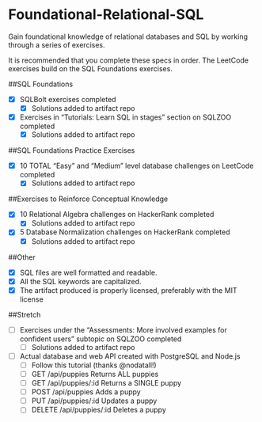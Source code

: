 # Foundational-Relational-SQL
 Gain foundational knowledge of relational databases and SQL by working through a series of exercises.

It is recommended that you complete these specs in order. The LeetCode exercises build on the SQL Foundations exercises.

##SQL Foundations

- [x] SQLBolt exercises completed
  - [x] Solutions added to artifact repo
- [x] Exercises in “Tutorials: Learn SQL in stages” section on SQLZOO completed
   - [x] Solutions added to artifact repo

##SQL Foundations Practice Exercises

- [x] 10 TOTAL “Easy” and “Medium” level database challenges on LeetCode completed
  - [x] Solutions added to artifact repo

##Exercises to Reinforce Conceptual Knowledge

- [x] 10 Relational Algebra challenges on HackerRank completed
  - [x] Solutions added to artifact repo
- [x] 5 Database Normalization challenges on HackerRank completed
  - [x] Solutions added to artifact repo

##Other

- [x] SQL files are well formatted and readable.
- [x] All the SQL keywords are capitalized.
- [x] The artifact produced is properly licensed, preferably with the MIT license

##Stretch

- [ ] Exercises under the “Assessments: More involved examples for confident users” subtopic on SQLZOO completed
  - [ ] Solutions added to artifact repo
- [ ] Actual database and web API created with PostgreSQL and Node.js
  - [ ] Follow this tutorial (thanks @nodatall!)
  - [ ] GET /api/puppies Returns ALL puppies
  - [ ] GET /api/puppies/:id Returns a SINGLE puppy
  - [ ] POST /api/puppies Adds a puppy
  - [ ] PUT /api/puppies/:id Updates a puppy
  - [ ] DELETE /api/puppies/:id Deletes a puppy
